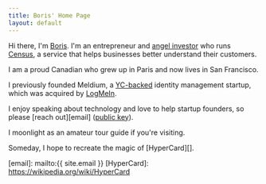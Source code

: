 ```yaml
---
title: Boris' Home Page
layout: default
---
```


Hi there, I'm [Boris](https://borisjabes.keybase.pub/profile.jpg). I'm an entrepreneur and [angel investor][1] who runs [Census][], a service that helps businesses better understand their customers.

I am a proud Canadian who grew up in Paris and now lives in San Francisco.

I previously founded Meldium, a [YC-backed][YC] identity management startup, which was acquired by [LogMeIn][].

I enjoy speaking about technology and love to help startup founders, so please [reach out][email] ([public key][2]).

I moonlight as an amateur tour guide if you're visiting.

Someday, I hope to recreate the magic of [HyperCard][].

[1]: https://angel.co/borisjabes
[2]: https://keybase.io/borisjabes/key.asc
[3]: https://twitter.com/borisjabes
[4]: https://instagram.com/borisjabes
[5]: https://linkedin.com/in/borisjabes
[6]: https://keybase.io/borisjabes
[7]: https://github.com/bjabes
[8]: http://goodreads.com/borisjabes
[YC]: https://www.ycombinator.com
[LogMeIn]: https://www.logmeininc.com
[Census]: https://getcensus.com
[Polynome]: http://polynome.co
[email]: mailto:{{ site.email }}
[HyperCard]: https://wikipedia.org/wiki/HyperCard
